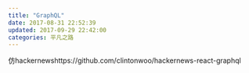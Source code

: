 ```yaml
---
title: "GraphQL"
date: 2017-08-31 22:52:39
updated: 2017-09-29 22:42:00
categories: 平凡之路
---
```


仿hackernewshttps://github.com/clintonwoo/hackernews-react-graphql